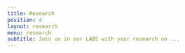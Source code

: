 ```yaml
---
title: Research
position: 4
layout: research
menu: research
subtitle: Join us in our LABS with your research on ...
---
```


